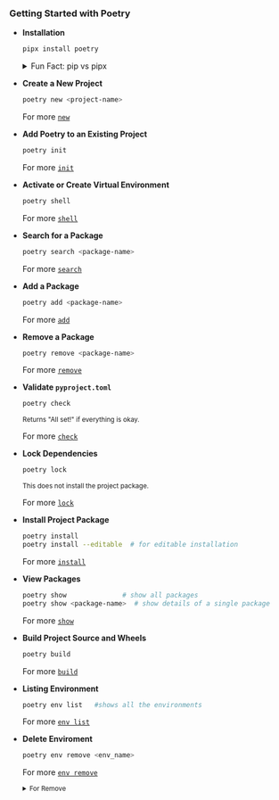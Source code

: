 ### Getting Started with Poetry

- **Installation**

    ```bash
    pipx install poetry
    ```

    <details>
    <summary>Fun Fact: pip vs pipx</summary>
    
    - **`pip`** is generally used for **project dependencies** (e.g., Flask, Requests) and **development tools** (e.g., Black, PyTest):
    
        ```bash
        pip install flask requests
        pip install black pytest
        ```
    
    - **`pipx`** is better suited for **standalone applications** and **CLI tools** (e.g., Poetry, httpie, awscli):
    
        ```bash
        pipx install poetry httpie
        pipx install awscli youtube-dl
        ```
        
    - **Summary**: Use **`pip`** for project-specific dependencies in a virtual environment, and **`pipx`** for standalone applications, which are isolated from other environments.
    
     *Standalone Application: Apps that do not rely on external dependencies (such as libraries or frameworks), and can function independently.*
    </details>

- **Create a New Project**

    ```bash
    poetry new <project-name>
    ```
    For more [`new`](https://python-poetry.org/docs/cli/#new)

- **Add Poetry to an Existing Project**

    ```bash
    poetry init
    ```
    For more [`init`](https://python-poetry.org/docs/cli/#init)

- **Activate or Create Virtual Environment**

    ```bash
    poetry shell
    ```
    For more [`shell`](https://python-poetry.org/docs/cli/#shell)

- **Search for a Package**

    ```bash
    poetry search <package-name>
    ```
    For more [`search`](https://python-poetry.org/docs/cli/#search)

- **Add a Package**

    ```bash
    poetry add <package-name>
    ```
    For more [`add`](https://python-poetry.org/docs/cli/#add)

- **Remove a Package**

    ```bash
    poetry remove <package-name>
    ```
    For more [`remove`](https://python-poetry.org/docs/cli/#remove)

- **Validate `pyproject.toml`**

    ```bash
    poetry check
    ```
    <small>Returns "All set!" if everything is okay.</small>

    For more [`check`](https://python-poetry.org/docs/cli/#check)

- **Lock Dependencies**

    ```bash
    poetry lock
    ```
    <small>This does not install the project package.</small>

    For more [`lock`](https://python-poetry.org/docs/cli/#lock)

- **Install Project Package**

    ```bash
    poetry install
    poetry install --editable  # for editable installation
    ```
    For more [`install`](https://python-poetry.org/docs/cli/#install)

- **View Packages**

    ```bash
    poetry show              # show all packages
    poetry show <package-name>  # show details of a single package
    ```
    For more [`show`](https://python-poetry.org/docs/cli/#show)

- **Build Project Source and Wheels**

    ```bash
    poetry build
    ```
    For more [`build`](https://python-poetry.org/docs/cli/#build)
- **Listing Environment**

    ```bash
    poetry env list   #shows all the environments
    ```
    For more [`env list`](https://python-poetry.org/docs/managing-environments/#listing-the-environments-associated-with-the-project) 
- **Delete Enviroment**

    ```bash
    poetry env remove <env_name>
    ```
    For more [`env remove`](https://python-poetry.org/docs/managing-environments/#deleting-the-environments)
    <small>
    <details>
    <summary>For Remove</summary>
        1. At fisrt navigate to the project directory using <code>cd</code>
        2. Check the virtual environment using command <code>poetry list</code>
    </details>
    </small>
